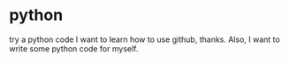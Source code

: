 # python
try a python code
I want to learn how to use github, thanks.
Also, I want to write some python code for myself.
